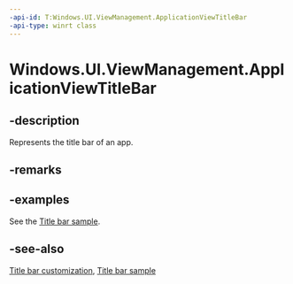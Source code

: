 ```yaml
---
-api-id: T:Windows.UI.ViewManagement.ApplicationViewTitleBar
-api-type: winrt class
---
```


<!-- Class syntax.
public class ApplicationViewTitleBar : Windows.UI.ViewManagement.IApplicationViewTitleBar
-->

# Windows.UI.ViewManagement.ApplicationViewTitleBar

## -description

Represents the title bar of an app.

## -remarks

## -examples

See the [Title bar sample](/samples/microsoft/windows-universal-samples/titlebar/).

## -see-also

[Title bar customization](https://docs.microsoft.com/windows/uwp/design/shell/title-bar), [Title bar sample](/samples/microsoft/windows-universal-samples/titlebar/)
